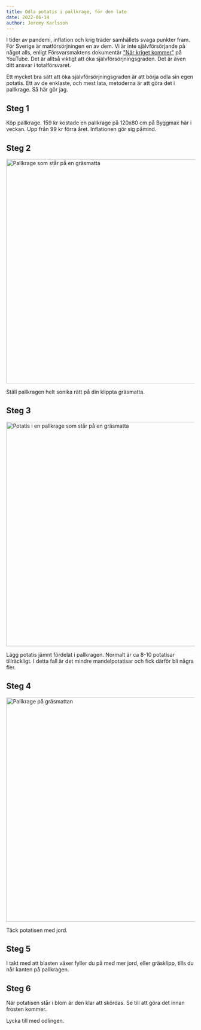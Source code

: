 ```yaml
---
title: Odla potatis i pallkrage, för den late
date: 2022-06-14
author: Jeremy Karlsson
---
```


I tider av pandemi, inflation och krig träder samhällets svaga punkter fram. För Sverige är matförsörjningen en av dem. Vi är inte självförsörjande på något alls, enligt Försvarsmaktens dokumentär ["När kriget kommer"](https://www.youtube.com/watch?v=mOuNjP1HfJo) på YouTube. Det är alltså viktigt att öka självförsörjningsgraden. Det är även ditt ansvar i totalförsvaret.

Ett mycket bra sätt att öka självförsörjningsgraden är att börja odla sin egen potatis. Ett av de enklaste, och mest lata, metoderna är att göra det i pallkrage. Så här gör jag.

## Steg 1

Köp pallkrage. 159 kr kostade en pallkrage på 120x80 cm på Byggmax här i veckan. Upp från 99 kr förra året. Inflationen gör sig påmind.

## Steg 2

<img src="/img/pallkrage-potatis-1_2022-06-14.jpg" width="600" imagick="avif webp 600@1,1.5,2" alt="Pallkrage som står på en gräsmatta">

Ställ pallkragen helt sonika rätt på din klippta gräsmatta.

## Steg 3

<img src="/img/pallkrage-potatis-2_2022-06-14.jpg" width="600" imagick="avif webp 600@1,1.5,2" alt="Potatis i en pallkrage som står på en gräsmatta">

Lägg potatis jämnt fördelat i pallkragen. Normalt är ca 8-10 potatisar tillräckligt. I detta fall är det mindre mandelpotatisar och fick därför bli några fler.

## Steg 4

<img src="/img/pallkrage-potatis-3_2022-06-14.jpg" width="600" imagick="avif webp 600@1,1.5,2" alt="Pallkrage på gräsmattan">

Täck potatisen med jord.

## Steg 5

I takt med att blasten växer fyller du på med mer jord, eller gräsklipp, tills du når kanten på pallkragen.

## Steg 6

När potatisen står i blom är den klar att skördas. Se till att göra det innan frosten kommer.

Lycka till med odlingen.
